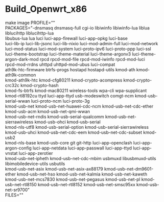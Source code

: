 # Build_Openwrt_x86


make image PROFILE="" \
PACKAGES="-dnsmasq dnsmasq-full cgi-io libiwinfo libiwinfo-lua liblua liblucihttp liblucihttp-lua \
libubus-lua lua luci luci-app-firewall luci-app-opkg luci-base \
luci-lib-ip luci-lib-jsonc luci-lib-nixio luci-mod-admin-full luci-mod-network \
luci-mod-status luci-mod-system luci-proto-ipv6 luci-proto-ppp luci-ssl \
luci-theme-bootstrap luci-theme-material luci-theme-argonv3 luci-theme-argon-dark-mod rpcd rpcd-mod-file rpcd-mod-iwinfo rpcd-mod-luci \
rpcd-mod-rrdns uhttpd uhttpd-mod-ubus luci-compat \
ath9k-htc-firmware btrfs-progs hostapd hostapd-utils kmod-ath kmod-ath9k-common \
kmod-ath9k-htc kmod-cfg80211 kmod-crypto-acompress kmod-crypto-crc32c kmod-crypto-hash \
kmod-fs-btrfs kmod-mac80211 wireless-tools wpa-cli wpa-supplicant \
kmod-rtl8192cu ttyd luci-app-ttyd usb-modeswitch comgt-ncm kmod-usb-serial-wwan luci-proto-ncm luci-proto-3g \
kmod-usb-net kmod-usb-net-huawei-cdc-ncm kmod-usb-net-cdc-ether kmod-usb-acm kmod-usb-net-qmi-wwan \
kmod-usb-net-rndis kmod-usb-serial-qualcomm kmod-usb-net-sierrawireless kmod-usb-ohci kmod-usb-serial \
kmod-nls-utf8 kmod-usb-serial-option kmod-usb-serial-sierrawireless kmod-usb-uhci kmod-usb-net-cdc-eem kmod-usb-net-cdc-subset kmod-usb2 \
kmod-nls-base kmod-usb-core git git-http luci-app-openclash luci-app-argon-config luci-app-netdata luci-app-passwall luci-app-ttyd luci-app-vnstat luci-app-zerotier\
kmod-usb-net-ipheth kmod-usb-net-cdc-mbim usbmuxd libusbmuxd-utils libimobiledevice-utils usbutils \
kmod-usb-net-asix kmod-usb-net-asix-ax88179 kmod-usb-net-dm9601-ether kmod-usb-net-hso kmod-usb-net-kalmia kmod-usb-net-kaweth \
kmod-usb-net-mcs7830 kmod-usb-net-pegasus kmod-usb-net-pl kmod-usb-net-rtl8150 kmod-usb-net-rtl8152 kmod-usb-net-smsc95xx kmod-usb-net-sr9700" \
FILES=""
